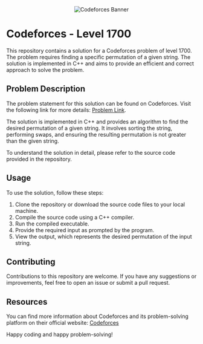 <div align="center">
  <img src="https://example.com/codeforces-banner.png" alt="Codeforces Banner">
</div>

# Codeforces - Level 1700

This repository contains a solution for a Codeforces problem of level 1700. The problem requires finding a specific permutation of a given string. The solution is implemented in C++ and aims to provide an efficient and correct approach to solve the problem.

## Problem Description

The problem statement for this solution can be found on Codeforces. Visit the following link for more details: [Problem Link](https://codeforces.com/contest/915/problem/C).

The solution is implemented in C++ and provides an algorithm to find the desired permutation of a given string. It involves sorting the string, performing swaps, and ensuring the resulting permutation is not greater than the given string.

To understand the solution in detail, please refer to the source code provided in the repository.

## Usage

To use the solution, follow these steps:

1. Clone the repository or download the source code files to your local machine.
2. Compile the source code using a C++ compiler.
3. Run the compiled executable.
4. Provide the required input as prompted by the program.
5. View the output, which represents the desired permutation of the input string.

## Contributing

Contributions to this repository are welcome. If you have any suggestions or improvements, feel free to open an issue or submit a pull request.

## Resources

You can find more information about Codeforces and its problem-solving platform on their official website: [Codeforces](https://codeforces.com)

Happy coding and happy problem-solving!
